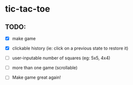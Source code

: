 # tic-tac-toe
## TODO:
 - [x] make game
 - [x] clickable history (ie: click on a previous state to restore it)
 - [ ] user-inputable number of squares (eg: 5x5, 4x4)
 - [ ] more than one game (scrollable)
 - [ ] Make game great again!
 
